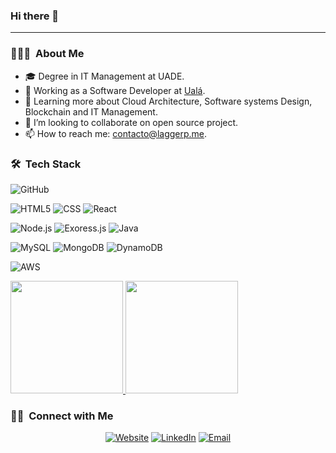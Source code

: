 ### Hi there 👋
<hr>


<h3> 👨🏻‍💻 &nbsp;About Me </h3>

- 🎓 Degree in IT Management at UADE.
- 💼 Working as a Software Developer at [Ualá](https://uala.com.ar/).
- 🌱 Learning more about Cloud Architecture, Software systems Design, Blockchain and IT Management.
- 👯 I’m looking to collaborate on open source project.
- 📫 How to reach me: contacto@laggerp.me.

<h3> 🛠 &nbsp;Tech Stack</h3>

  ![GitHub](https://img.shields.io/badge/GitHub-100000?style=for-the-badge&logo=github&logoColor=white)

  ![HTML5](https://img.shields.io/badge/HTML5-E34F26?style=for-the-badge&logo=html5&logoColor=white)
  ![CSS](https://img.shields.io/badge/CSS3-1572B6?style=for-the-badge&logo=css3&logoColor=white)
  ![React](https://img.shields.io/badge/React-20232A?style=for-the-badge&logo=react&logoColor=61DAFB)
  
  ![Node.js](https://img.shields.io/badge/Node.js-43853D?style=for-the-badge&logo=node.js&logoColor=white)
  ![Exoress.js](https://img.shields.io/badge/Express.js-404D59?style=for-the-badge)
  ![Java](https://img.shields.io/badge/Java-007396?style=for-the-badge&logo=java&logoColor=white)
  
  ![MySQL](https://img.shields.io/badge/MySQL-00000F?style=for-the-badge&logo=mysql&logoColor=white)
  ![MongoDB](https://img.shields.io/badge/MongoDB-4EA94B?style=for-the-badge&logo=mongodb&logoColor=white)
  ![DynamoDB](https://img.shields.io/badge/DynamoDB-4053D6/?style=for-the-badge&logo=amazondynamodb&logoColor=white)
  
  ![AWS](https://img.shields.io/badge/AWS-232F3E?style=for-the-badge&logo=amazonaws&logoColor=white)
<br/>

<a href="https://github.com/LaggerP">
  <img height="180em" src="https://github-readme-stats.vercel.app/api?username=laggerp&theme=buefy&show_icons=true" />
  <img height="180em" src="https://github-readme-stats.vercel.app/api/top-langs/?username=laggerp&theme=buefy&layout=compact" />
</a>

<br/>

<h3> 🤝🏻 &nbsp;Connect with Me </h3>

<p align="center">
<a href="https://laggerp.me/"><img alt="Website" src="https://img.shields.io/badge/Website-www.laggerp.me-blue?style=flat-square&logo=google-chrome"></a>
<a href="https://www.linkedin.com/in/pablo-lagger/"><img alt="LinkedIn" src="https://img.shields.io/badge/LinkedIn-Pablo%20Lagger%20-blue?style=flat-square&logo=linkedin"></a>
<a href="mailto:contacto@laggerp.me"><img alt="Email" src="https://img.shields.io/badge/Email-contacto@laggerp.me-blue?style=flat-square&logo=gmail"></a>
</p>
